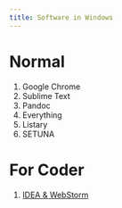 ```yaml
---
title: Software in Windows
---
```

# Normal
1. Google Chrome
2. Sublime Text
3. Pandoc
4. Everything
5. Listary
6. SETUNA

# For Coder
1. [IDEA & WebStorm](../../Package-Details/IDEA&WebStorm.md)